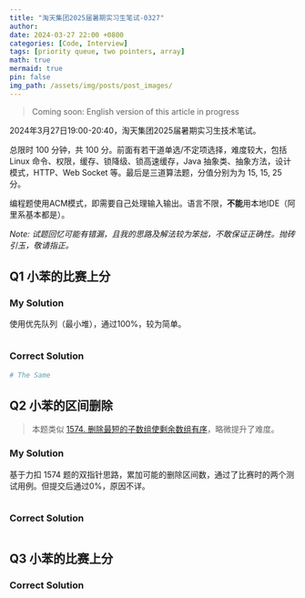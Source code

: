 ```yaml
---
title: "淘天集团2025届暑期实习生笔试-0327"
author: 
date: 2024-03-27 22:00 +0800
categories: [Code, Interview]
tags: [priority queue, two pointers, array]
math: true
mermaid: true
pin: false
img_path: /assets/img/posts/post_images/
---
```




> Coming soon: English version of this article in progress



2024年3月27日19:00-20:40，淘天集团2025届暑期实习生技术笔试。



总限时 100 分钟，共 100 分。前面有若干道单选/不定项选择，难度较大，包括 Linux 命令、权限，缓存、锁降级、锁高速缓存，Java 抽象类、抽象方法，设计模式，HTTP、Web Socket 等。最后是三道算法题，分值分别为为 15, 15, 25 分。



编程题使用ACM模式，即需要自己处理输入输出。语言不限，**不能**用本地IDE（阿里系基本都是）。



*Note: 试题回忆可能有错漏，且我的思路及解法较为笨拙，不敢保证正确性。抛砖引玉，敬请指正。*



## Q1 小苯的比赛上分



### My Solution

使用优先队列（最小堆），通过100%，较为简单。

```python

```

### Correct Solution

```python
# The Same
```

## Q2 小苯的区间删除

>  本题类似 [1574. 删除最短的子数组使剩余数组有序](https://leetcode.cn/problems/shortest-subarray-to-be-removed-to-make-array-sorted/)，略微提升了难度。



### My Solution

基于力扣 1574 题的双指针思路，累加可能的删除区间数，通过了比赛时的两个测试用例。但提交后通过0%，原因不详。

```python

```

### Correct Solution

```python

```



## Q3 小苯的比赛上分



### Correct Solution

```python

```



## 
